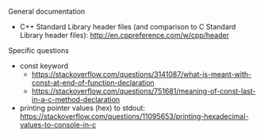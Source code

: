 General documentation
- C++ Standard Library header files (and comparison to C Standard Library header files): http://en.cppreference.com/w/cpp/header

Specific questions
- const keyword
  - https://stackoverflow.com/questions/3141087/what-is-meant-with-const-at-end-of-function-declaration
  - https://stackoverflow.com/questions/751681/meaning-of-const-last-in-a-c-method-declaration
- printing pointer values (hex) to stdout: https://stackoverflow.com/questions/11095653/printing-hexadecimal-values-to-console-in-c